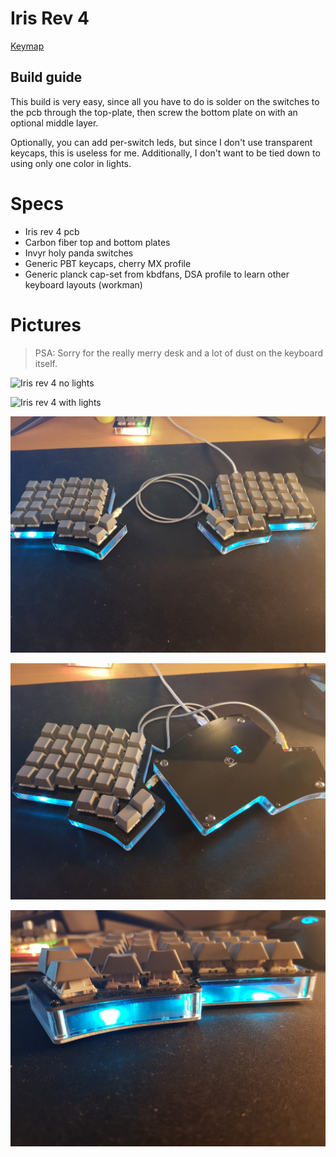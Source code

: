 # Iris Rev 4

[Keymap](my_keymap.json)


## Build guide

This build is very easy, since all you have to do is solder on the switches to the pcb through the top-plate, then screw the bottom plate on with an optional middle layer.

Optionally, you can add per-switch leds, but since I don't use transparent keycaps, this is useless for me. Additionally, I don't want to be tied down to using only one color in lights.

# Specs

- Iris rev 4 pcb
- Carbon fiber top and bottom plates
- Invyr holy panda switches
- Generic PBT keycaps, cherry MX profile
- Generic planck cap-set from kbdfans, DSA profile to learn other keyboard layouts (workman)

# Pictures

> PSA:
> Sorry for the really merry desk and a lot of dust on the keyboard itself.

![](../Pictures/iris_finished_build_no_lights.jpg?raw=true "Iris rev 4 no lights")

![](../Pictures/iris_finished_build_lights.jpg?raw=true "Iris rev 4 with lights")

![](../Pictures/iris_clear_caps.jpg?raw=true "Iris rev 4 blank keycaps")

![](../Pictures/iris_top_and_bottom.jpg?raw=true "The top and bottom of the keyboard")

![](../Pictures/iris_sideview.jpg?raw=true "Iris rev 4 side view")

